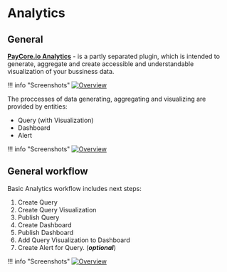 # Analytics

## General 

[ **PayСore.io Analytics**](https://analytics.paycore.io) - is a partly separated plugin, which is intended to generate, aggregate and create accessible and understandable visualization of your bussiness data.

!!! info "Screenshots"
    [![Overview](images/overview1.png)](images/overview1.png)

The proccesses of data generating, aggregating and visualizing are provided by entities:

- Query (with Visualization)
- Dashboard
- Alert

!!! info "Screenshots"
    [![Overview](images/overview3.png)](images/overview3.png)



## General workflow

Basic Analytics workflow includes next steps:

1. Create Query
2. Create Query Visualization 
3. Publish Query
4. Create Dashboard
5. Publish Dashboard
3. Add Query Visualization to Dashboard
4. Create Alert for Query. (**_optional_**) 


!!! info "Screenshots"
    [![Overview](images/overview2.png)](images/overview2.png)

